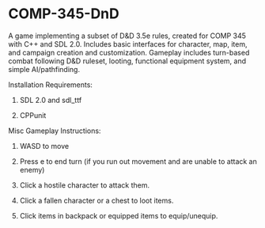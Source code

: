 # COMP-345-DnD
A game implementing a subset of D&D 3.5e rules, created for COMP 345 with C++ and SDL 2.0. Includes basic interfaces for character, map, item, and campaign creation and customization. Gameplay includes turn-based combat following D&D ruleset, looting, functional equipment system, and simple AI/pathfinding.

Installation Requirements:

1. SDL 2.0 and sdl_ttf

2. CPPunit



Misc Gameplay Instructions:

1. WASD to move

2. Press e to end turn (if you run out movement and are unable to attack an enemy)

3. Click a hostile character to attack them.

4. Click a fallen character or a chest to loot items.

5. Click items in backpack or equipped items to equip/unequip. 

